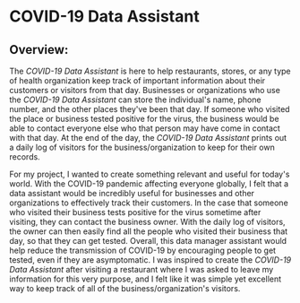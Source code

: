 # COVID-19 Data Assistant

## Overview:
The *COVID-19 Data Assistant* is here to help restaurants, stores, or any type of health organization keep track of
important information about their customers or visitors from that day. Businesses or organizations who use the
*COVID-19 Data Assistant* can store the individual's name, phone number, and the other places
they've been that day. If someone who visited the place or business tested positive for the virus, the business would
be able to contact everyone else who that person may have come in contact with that day. At the end of the day, the
*COVID-19 Data Assistant* prints out a daily log of visitors for the business/organization to keep for their own records.

For my project, I wanted to create something relevant and useful for today's world. With the COVID-19 pandemic affecting
everyone globally, I felt that a data assistant would be incredibly useful for businesses and other organizations to 
effectively track their customers. In the case that someone who visited their business tests positive
for the virus sometime after visiting, they can contact the business owner. With the daily log of visitors, the owner
can then easily find all the people who visited their business that day, so that they can get tested. Overall, this
data manager assistant would help reduce the transmission of COVID-19 by encouraging people to get tested,
even if they are asymptomatic. I was inspired to create the *COVID-19 Data Assistant* after visiting a restaurant where
I was asked to leave my information for this very purpose, and I felt like it was simple yet excellent way to keep track
of all of the business/organization's visitors.